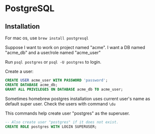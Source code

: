 # PostgreSQL


## Installation
For mac os, use
`brew install postgresql`

Suppose I want to work on project named "acme". I want a DB named "acme_db" and a user/role named "acme_user"

Run `psql postgres` or `psql -U postgres` to login. 

Create a user:

```sql
CREATE USER acme_user WITH PASSWORD 'password';
CREATE DATABASE acme_db;
GRANT ALL PRIVILEGES ON DATABASE acme_db TO acme_user;
```


Sometimes homebrew postgres installation uses current user's name as default super user. Check the users with command `\du`


This commands help create user "postgres" as the superuser.

```sql
-- Also create user "postgres" if it does not exist.
CREATE ROLE postgres WITH LOGIN SUPERUSER;
``````
